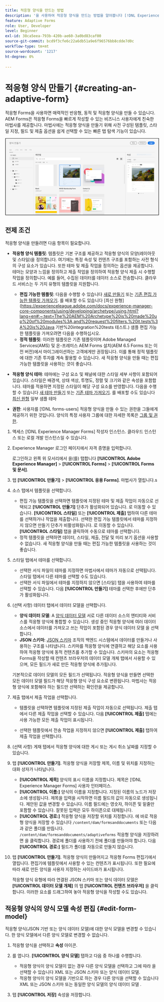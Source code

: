 ```yaml
---
title: 적응형 양식을 만드는 방법
description: '을 사용하여 적응형 양식을 만드는 방법을 알아봅니다 [!DNL Experience Manager Forms]. 적응형 Forms은 정보 수집 및 처리를 간소화하는 반응형 HTML5 양식입니다. 양식 데이터 모델 및 XML 또는 JSON 스키마를 기반으로 적응형 양식을 만드는 방법에 대해 자세히 알아보십시오. '
feature: Adaptive Forms
role: User, Developer
level: Beginner
exl-id: 38ca5eea-793b-420b-ae60-3a0bd83caf00
source-git-commit: bcd9f3cfe6c22a6db51a9e6f96576bb8cdde7d0c
workflow-type: tm+mt
source-wordcount: '1217'
ht-degree: 0%

---
```


# 적응형 양식 만들기 {#creating-an-adaptive-form}


적응형 Forms을 사용하면 매력적인 반응형, 동적 및 적응형 양식을 만들 수 있습니다. AEM Forms은 적응형 Forms을 빠르게 작성할 수 있는 비즈니스 사용자에게 친숙한 마법사를 제공합니다. 마법사에는 적응형 양식을 만들기 위해 사전 구성된 템플릿, 스타일 지정, 필드 및 제출 옵션을 쉽게 선택할 수 있는 빠른 탭 탐색 기능이 있습니다.

<!-- 

You can choose to create an Adaptive Form based on a form model or schema or without a form model. It is important to carefully choose the form model that not only suits your requirements but extends your existing infrastructural investments and assets. You get to choose from the following options to create an Adaptive Form: 

-->

![적응형 양식 만들기 마법사](/help/release-notes/assets/wizard.png)

<!-- 

Adaptive Forms allow you to create forms that are engaging, responsive, dynamic, and adaptive. [!DNL AEM Forms] provides an intuitive wizard and out-of-the-box components to create Adaptive Forms. You can choose to create an Adaptive Form based on a form model or schema or without a form model. It is important to carefully choose the form model that not only suits your requirements but extends your existing infrastructural investments and assets. You get to choose from the following options to create an Adaptive Form:

* **Using a form data model**
  [Data integration](data-integration.md) lets you integrate entities and services from disparate data sources in to a Form Data Model that you can use to create Adaptive Forms. Choose Form Data Model if the Adaptive Form you are creating involves fetching and write data from and to multiple data source.

  <!--  * **Using an XDP Form Template**
   It is an ideal form model if you have investments in XFA-based or XDP forms. It provides a direct way to convert your XFA-based forms into Adaptive Forms. Any existing XFA rules are retained in the associated Adaptive Forms. The resulting Adaptive Forms support XFA constructs, such as validations, events, properties, and patterns. 

* **Using an XML Schema Definition (XSD) or a JSON Schema**
   XML and JSON schemas represent the structure in which data is produced or consumed by the back-end system in your organization. You can associate the schema to an Adaptive Form and use its elements to add dynamic content to the Adaptive Form. The elements of the schema will be available for use in the Data Model Objects tab of the Content browser when authoring Adaptive Forms.

* **Using none or without a form model**
   Adaptive Forms created with this option don’t use any form model. The data XML generated from such forms has flat structure with fields and corresponding values. -->

## 전제 조건

적응형 양식을 만들려면 다음 항목이 필요합니다.

* **적응형 양식 템플릿**: 템플릿은 기본 구조를 제공하고 적응형 양식의 모양(레이아웃 및 스타일)을 정의합니다. 여기에는 특정 속성 및 컨텐츠 구조를 포함하는 사전 형식의 구성 요소가 있습니다. 또한 테마 및 제출 작업을 정의하는 옵션을 제공합니다. 테마는 모양과 느낌을 정의하고 제출 작업을 정의하여 적응형 양식 제출 시 수행할 작업을 정의합니다. 예를 들어, 수집된 데이터를 데이터 소스로 전송합니다. 클라우드 서비스는 두 가지 유형의 템플릿을 지원합니다.

   * **편집 가능한 템플릿**: 다음을 수행할 수 있습니다 [새로 만들기](template-editor.md) 또는 [기존 편집 가능한 템플릿 가져오기](migrate-to-forms-as-a-cloud-service.md). 를 배포할 수도 있습니다 [최신 원형](https://experienceleague.adobe.com/docs/experience-manager-core-components/using/developing/archetype/using.html?lang=en#:~:text=The%20AEM%20Archetype%20is%20made%20up%20of%20modules%3A,and%20request%20filters.%20it.tests%3A%20is%20Java 기반%20integration%20tests 테스트.) 샘플 편집 가능한 템플릿을 가져오려면 다음을 수행하십시오.
   * **정적 템플릿**: 이러한 템플릿은 기존 템플릿이며 Adobe Managed Services(AMS) 및 온-프레미스 AEM Forms 설치(AEM 6.5 Forms 또는 이전 버전)에서 마이그레이션하는 고객에게만 권장됩니다. 이를 통해 정적 템플릿에 대한 기존 투자를 계속 활용할 수 있습니다. 새 적응형 양식을 만들 때는 편집 가능한 템플릿을 사용하는 것이 좋습니다.

* **적응형 양식 테마**: 테마에는 구성 요소 및 패널에 대한 스타일 세부 사항이 포함되어 있습니다. 스타일은 배경색, 상태 색상, 투명도, 정렬 및 크기와 같은 속성을 포함합니다. 테마를 적용하면 지정된 스타일이 해당 구성 요소를 반영합니다. 다음을 수행할 수 있습니다 [새 테마 만들기](themes.md) 또는 [기존 테마 가져오기](import-export-forms-templates.md#uploading-a-theme). 를 배포할 수도 있습니다 [최신 원형](https://experienceleague.adobe.com/docs/experience-manager-core-components/using/developing/archetype/using.html#create-project) 일부 샘플 테마

* **권한**: 사용자를 [!DNL forms-users] 적응형 양식을 만들 수 있는 권한을 그들에게 제공하기 위한 것입니다. 양식의 특정 사용자 그룹에 대한 자세한 목록은 [그룹 및 권한](forms-groups-privileges-tasks.md).

1. 액세스 [!DNL Experience Manager Forms] 작성자 인스턴스. 클라우드 인스턴스 또는 로컬 개발 인스턴스일 수 있습니다.

1. Experience Manager 로그인 페이지에서 자격 증명을 입력합니다.

   로그인하고 왼쪽 위 모서리에서 을(를) 탭합니다 **[!UICONTROL Adobe Experience Manager]** > **[!UICONTROL Forms]** > **[!UICONTROL Forms 및 문서]**.

1. 탭 **[!UICONTROL 만들기]**  > **[!UICONTROL 응용 Forms]**. 마법사가 열립니다.s
1. 소스 탭에서 템플릿을 선택합니다.

   * 편집 가능 템플릿을 선택하면 템플릿에 지정된 테마 및 제출 작업이 자동으로 선택되고 **[!UICONTROL 만들기]** 단추가 활성화되어 있습니다. 로 이동할 수 있습니다. **[!UICONTROL 스타일]** 또는 **[!UICONTROL 제출]** 탭하여 다른 테마를 선택하거나 작업을 제출합니다. 선택한 편집 가능 템플릿에서 테마를 지정하지 않으면 만들기 단추가 비활성화됩니다. 로 이동할 수 있습니다. **[!UICONTROL 스타일]** 탭을 클릭하여 수동으로 테마를 선택합니다.
   * 정적 템플릿을 선택하면 데이터, 스타일, 제출, 전달 및 미리 보기 옵션을 사용할 수 없습니다. 새 적응형 양식을 만들 때는 편집 가능한 템플릿을 사용하는 것이 좋습니다.

1. 스타일 탭에서 테마를 선택합니다.
   * 선택한 서식 파일이 테마를 지정하면 마법사에서 테마가 자동으로 선택됩니다. 스타일 탭에서 다른 테마를 선택할 수도 있습니다.
   * 선택한 서식 파일에서 테마를 지정하지 않으면 [스타일] 탭을 사용하여 테마를 선택할 수 있습니다. 다음 **[!UICONTROL 만들기]** 테마를 선택한 후에만 단추가 활성화됩니다.
1. (선택 사항) 데이터 탭에서 데이터 모델을 선택합니다.
   * **양식 데이터 모델**: A [양식 데이터 모델](data-integration.md) 서로 다른 데이터 소스의 엔티티와 서비스를 적응형 양식에 통합할 수 있습니다. 생성 중인 적응형 양식에 여러 데이터 소스에서 데이터를 가져오고 쓰는 작업이 포함된 경우 양식 데이터 모델 을 선택합니다.
   * **JSON 스키마**: [JSON 스키마](adaptive-form-json-schema-form-model.md) 조직의 백엔드 시스템에서 데이터를 만들거나 사용하는 구조를 나타냅니다. 스키마를 적응형 양식에 연결하고 해당 요소를 사용하여 적응형 양식에 동적 컨텐츠를 추가할 수 있습니다. 스키마의 요소는 적응형 Forms을 작성할 때 컨텐츠 브라우저의 데이터 모델 개체 탭에서 사용할 수 있으며, 모든 필드가 새로 만든 적응형 양식에 추가됩니다.

   기본적으로 데이터 모델의 모든 필드가 선택됩니다. 적응형 양식을 만들면 선택한 모든 데이터 모델 필드가 해당 적응형 양식 구성 요소로 변환됩니다. 마법사는 적응형 양식에 포함해야 하는 필드만 선택하는 확인란을 제공합니다.

   <!-- 
   
   If your JSON schema contains a fragment, the fragment is considered a single unit. You can select or deselect a complete fragment and all the fields of the fragment are selected or deselected accordingly. 
   
   -->

1. 제출 탭에서 제출 작업을 선택합니다.

   * 템플릿을 선택하면 템플릿에 지정된 제출 작업이 자동으로 선택됩니다. 제출 탭에서 다른 제출 작업을 선택할 수 있습니다. 다음 **[!UICONTROL 제출]** 탭에는 사용 가능한 모든 제출 작업이 표시됩니다.

   * 선택한 템플릿에서 전송 작업을 지정하지 않으면 **[!UICONTROL 제출]** 탭하여 제출 작업을 선택합니다.

1. (선택 사항) 게재 탭에서 적응형 양식에 대한 게시 또는 게시 취소 날짜를 지정할 수 있습니다.

1. 탭 **[!UICONTROL 만들기]**. 적응형 양식을 저장할 제목, 이름 및 위치를 지정하는 대화 상자가 나타납니다.

   * **[!UICONTROL 제목]** 양식의 표시 이름을 지정합니다. 제목은 [!DNL Experience Manager Forms] 사용자 인터페이스.
   * **[!UICONTROL 이름:]** 양식의 이름을 지정합니다. 지정된 이름의 노드가 저장소에 생성됩니다. 제목을 입력을 시작하면 이름 필드의 값이 자동으로 생성됩니다. 제안된 값을 변경할 수 있습니다. 이름 필드에는 영숫자, 하이픈 및 밑줄만 포함할 수 있습니다. 잘못된 입력은 모두 하이픈으로 대체됩니다.
   * **[!UICONTROL 경로:]** 적응형 양식을 저장할 위치를 지정합니다. 에 바로 적응형 양식을 저장할 수 있습니다 `/content/dam/formsanddocuments` 또는 다음과 같은 폴더를 만듭니다. `/content/dam/formsanddocuments/adaptiveforms` 적응형 양식을 저장하려면 을 클릭합니다. 경로에 폴더를 사용하기 전에 폴더를 만들어야 합니다. 다음 **[!UICONTROL 경로:]** 필드가 폴더를 자동으로 만들지 않습니다.

1. 탭 **[!UICONTROL 만들기]**. 적응형 양식이 만들어지고 적응형 Forms 편집기에서 열립니다. 편집기에 템플릿에서 사용할 수 있는 컨텐츠가 표시됩니다. 또한 필요에 따라 새로 만든 양식을 사용자 지정하는 사이드바가 표시됩니다.

   적응형 양식 유형에 따라 연결된 <!--XFA form template, XML schema or --> JSON 스키마 또는 양식 데이터 모델은 **[!UICONTROL 데이터 모델 개체]** 의 탭 **[!UICONTROL 컨텐츠 브라우저]** 을 클릭합니다. 이러한 요소를 드래그하여 놓아 적응형 양식을 작성할 수도 있습니다.

<!-- ## Create an Adaptive Form based on a Form Data Model {#fdm}

[Data integration](data-integration.md) lets you integrate multiple data sources and bring their entities and services together to create a form data model. It is an extension of JSON schema. You can use a Form Data Model to create an Adaptive Form. The entities or data model objects configured in a Form Data Model are available as data model objects for form authoring. They are bound to respective data sources and used to prefill a form and write submitted data back to the respective data sources. You can also call services configured in a Form Data Model using Adaptive Form rules.

To use a Form Data Model for creating an Adaptive Form:

1. In Form Model tab on Add Properties screen, select **[!UICONTROL Form Data Model]** in the **[!UICONTROL Select From]** drop-down list.

   ![Create an Adaptive Form](assets/create-af-1-1.png)

1. Tap to expand **[!UICONTROL Select Form Data Model]**. All available form data models are listed.Select a from data model.

>[!NOTE]
>
>You can also change the Form Data Model for an Adaptive Form. For detailed steps, see [Edit Form Model properties of an Adaptive Form](#edit-form-model).

## Create an Adaptive Form based on XML or JSON schema {#create-an-adaptive-form-based-on-xml-or-json-schema}

XML and JSON schemas represent the structure in which data is produced or consumed by the back-end system in your organization. You can associate a schema to an Adaptive Form and use its elements to add dynamic content to the Adaptive Form. The elements of the schema are available in the Data Model Object tab of the content browser for authoring Adaptive Forms. You can drag-drop the schema elements to build the form.

See the following documents to understand how to design XML or JSON schema for authoring Adaptive Forms.

* [Creating Adaptive Forms using XML schema](adaptive-form-xml-schema-form-model.md)
* [Creating Adaptive Forms using JSON schema](adaptive-form-json-schema-form-model.md)

Do the following to use XML or JSON schema as form model for an Adaptive Form:

1. On the **[!UICONTROL Add Properties]** step of Adaptive Form creation page, tap on the **[!UICONTROL Form Model]** tab.
1. In the Form Model tab, select **[!UICONTROL Schema]** from the **[!UICONTROL Select From]** drop-down field.

1. Tap **[!UICONTROL Select Schema]** and do one of the following:

    * **[!UICONTROL Upload from disk]** - Select this option and tap Upload Schema Definition to browse and upload an XML schema or JSON schema from your file system. The uploaded schema file resides with the form and is not accessible to other Adaptive Forms.
    * **[!UICONTROL Search in repository]** - Select this option to select from the list of schema definition files available in the repository. Select the XML or JSON schema file as form model. The selected schema is associated with the form by reference and is accessible for use in other Adaptive Forms.

      Ensure that the JSON schema filename ends with **.schema.json**. For example: mySchema.schema.json

   ![Selecting XML or JSON schema](assets/upload-schema.png)
**Figure:** *Selecting XML or JSON schema*

1. (For XML schema only) After you select or upload an XML Schema, specify a root element of the selected XSD file to map with the Adaptive Form.

   ![Selecting XSD root element](assets/xsd-root-element.png)
**Figure:** *Selecting XSD root element*

>[!NOTE]
>
>You can also change the schema for an Adaptive Form. For detailed steps, see [Edit Form Model properties of an Adaptive Form](#edit-form-model). -->

## 적응형 양식의 양식 모델 속성 편집 {#edit-form-model}

적응형 양식(JSON 기반 또는 양식 데이터 모델)에 대한 양식 모델을 변경할 수 있습니다. 한 양식 모델에서 다른 양식 모델로 변경할 수 없습니다.

1. 적응형 양식을 선택하고 **속성** 아이콘.
1. 를 엽니다. **[!UICONTROL 양식 모델]** 탭하고 다음 중 하나를 수행합니다.

   * 적응형 양식이 양식 모델이 없는 경우 다른 양식 모델을 선택하고 그에 따라 을 선택할 수 있습니다 <!-- a form template, --> XML 또는 JSON 스키마 또는 양식 데이터 모델.
   * 적응형 양식이 양식 모델을 기반으로 하는 경우 다른 양식을 선택할 수 있습니다 <!-- form template, --> XML 또는 JSON 스키마 또는 동일한 양식 모델의 양식 데이터 모델 .

1. 탭 **[!UICONTROL 저장]** 속성을 저장합니다.
